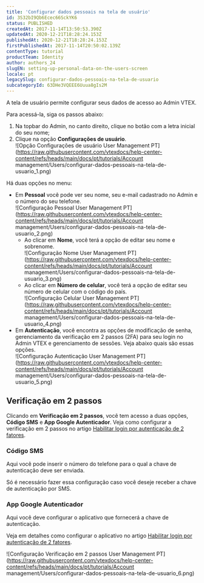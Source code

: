 ```yaml
---
title: 'Configurar dados pessoais na tela de usuário'
id: 3S32bI9Qb6Ecec66SckYK6
status: PUBLISHED
createdAt: 2017-11-14T13:50:53.390Z
updatedAt: 2020-12-21T18:28:24.153Z
publishedAt: 2020-12-21T18:28:24.153Z
firstPublishedAt: 2017-11-14T20:50:02.139Z
contentType: tutorial
productTeam: Identity
author: authors_24
slugEN: setting-up-personal-data-on-the-users-screen
locale: pt
legacySlug: configurar-dados-pessoais-na-tela-de-usuario
subcategoryId: 63DHe3VQEEE6Uuua8gIs2M
---
```


A tela de usuário permite configurar seus dados de acesso ao Admin VTEX.

Para acessá-la, siga os passos abaixo:

1. Na topbar do Admin, no canto direito, clique no botão com a letra inicial do seu nome;
2. Clique na opção __Configurações de usuário__.  
![Opção Configurações de usuário User Management PT](https://raw.githubusercontent.com/vtexdocs/help-center-content/refs/heads/main/docs/pt/tutorials/Account management/Users/configurar-dados-pessoais-na-tela-de-usuario_1.png)

Há duas opções no menu:

- Em __Pessoal__ você pode ver seu nome, seu e-mail cadastrado no Admin e o número do seu telefone.  
![Configuração Pessoal User Management PT](https://raw.githubusercontent.com/vtexdocs/help-center-content/refs/heads/main/docs/pt/tutorials/Account management/Users/configurar-dados-pessoais-na-tela-de-usuario_2.png)
  - Ao clicar em __Nome__, você terá a opção de editar seu nome e sobrenome.  
  ![Configuração Nome User Management PT](https://raw.githubusercontent.com/vtexdocs/help-center-content/refs/heads/main/docs/pt/tutorials/Account management/Users/configurar-dados-pessoais-na-tela-de-usuario_3.png)
  - Ao clicar em __Número de celular__, você terá a opção de editar seu número de celular com o código do país.  
  ![Configuração Celular User Management PT](https://raw.githubusercontent.com/vtexdocs/help-center-content/refs/heads/main/docs/pt/tutorials/Account management/Users/configurar-dados-pessoais-na-tela-de-usuario_4.png)
- Em __Autenticação__, você encontra as opções de modificação de senha, gerenciamento da verificação em 2 passos (2FA) para seu login no Admin VTEX e gerenciamento de sessões. Veja abaixo quais são essas opções.  
![Configuração Autenticação User Management PT](https://raw.githubusercontent.com/vtexdocs/help-center-content/refs/heads/main/docs/pt/tutorials/Account management/Users/configurar-dados-pessoais-na-tela-de-usuario_5.png)

## Verificação em 2 passos

Clicando em __Verificação em 2 passos__, você tem acesso a duas opções, __Código SMS__ e __App Google Autenticador__. Veja como configurar a verificação em 2 passos no artigo [Habilitar login por autenticação de 2 fatores](/pt/tutorial/habilitar-login-por-autenticacao-de-2-fatores).

### Código SMS

Aqui você pode inserir o número do telefone para o qual a chave de autenticação deve ser enviada.

Só é necessário fazer essa configuração caso você deseje receber a chave de autenticação por SMS.

### App Google Autenticador

Aqui você deve configurar o aplicativo que fornecerá a chave de autenticação.

Veja em detalhes como configurar o aplicativo no artigo [Habilitar login por autenticação de 2 fatores](https://help.vtex.com/pt/tutorial/habilitar-login-por-autenticacao-de-2-fatores#habilitar-o-2fa-por-aplicativo).

![Configuração Verificação em 2 passos User Management PT](https://raw.githubusercontent.com/vtexdocs/help-center-content/refs/heads/main/docs/pt/tutorials/Account management/Users/configurar-dados-pessoais-na-tela-de-usuario_6.png)
